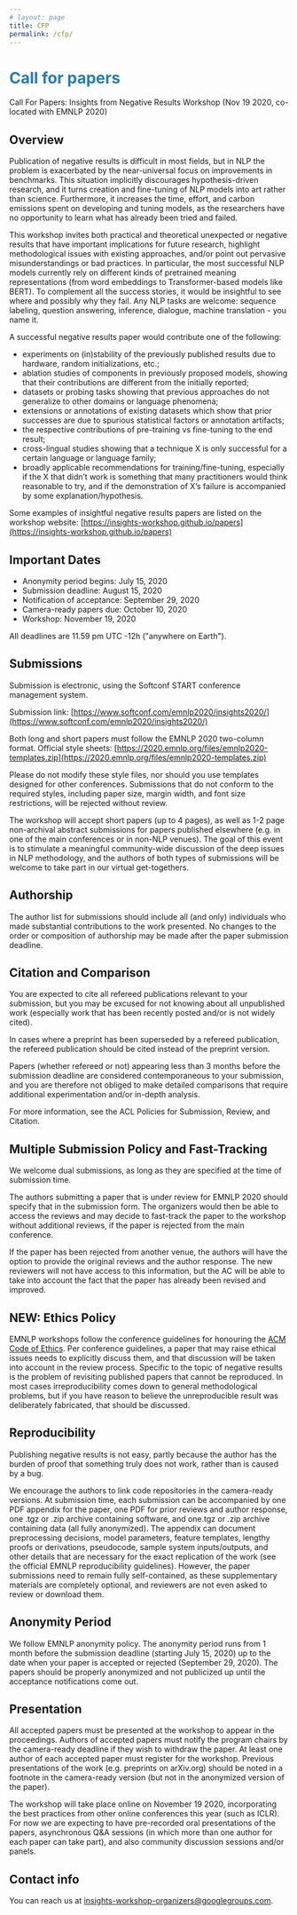 ```yaml
---
# layout: page
title: CFP
permalink: /cfp/
---
```


# <span style="color:#267CB9"> Call for papers</span>

Call For Papers: Insights from Negative Results Workshop 
(Nov 19 2020, co-located with EMNLP 2020)

## Overview

Publication of negative results is difficult in most fields, but in NLP the problem is exacerbated by the near-universal focus on improvements in benchmarks. This situation implicitly discourages hypothesis-driven research, and it turns creation and fine-tuning of NLP models into art rather than science. Furthermore, it increases the time, effort, and carbon emissions spent on developing and tuning models, as the researchers have no opportunity to learn what has already been tried and failed.

This workshop invites both practical and theoretical unexpected or negative results that have important implications for future research, highlight methodological issues with existing approaches, and/or point out pervasive misunderstandings or bad practices. In particular, the most successful NLP models currently rely on different kinds of pretrained meaning representations (from word embeddings to Transformer-based models like BERT). To complement all the success stories, it would be insightful to see where and possibly why they fail. Any NLP tasks are welcome: sequence labeling, question answering, inference, dialogue, machine translation - you name it.

A successful negative results paper would contribute one of the following:

* experiments on (in)stability of the previously published results due to hardware, random initializations, etc.;
* ablation studies of components in previously proposed models, showing that their contributions are different from the initially reported;
* datasets or probing tasks showing that previous approaches do not generalize to other domains or language phenomena;
* extensions or annotations of existing datasets which show that prior successes are due to spurious statistical factors or annotation artifacts;
* the respective contributions of pre-training vs fine-tuning to the end result;
* cross-lingual studies showing that a technique X is only successful for a certain language or language family;
* broadly applicable recommendations for training/fine-tuning, especially if the X that didn’t work is something that many practitioners would think reasonable to try, and if the demonstration of X’s failure is accompanied by some explanation/hypothesis.

Some examples of insightful negative results papers are listed on the workshop website:
[https://insights-workshop.github.io/papers](https://insights-workshop.github.io/papers)

## Important Dates

* Anonymity period begins: July 15, 2020
* Submission deadline: August 15, 2020
* Notification of acceptance: September 29, 2020
* Camera-ready papers due: October 10, 2020
* Workshop: November 19, 2020

All deadlines are 11.59 pm UTC -12h ("anywhere on Earth").

## Submissions

Submission is electronic, using the Softconf START conference management system. 

Submission link: [https://www.softconf.com/emnlp2020/insights2020/](https://www.softconf.com/emnlp2020/insights2020/)

Both long and short papers must follow the EMNLP 2020 two-column format.
Official style sheets: [https://2020.emnlp.org/files/emnlp2020-templates.zip](https://2020.emnlp.org/files/emnlp2020-templates.zip)

Please do not modify these style files, nor should you use templates designed for other conferences. Submissions that do not conform to the required styles, including paper size, margin width, and font size restrictions, will be rejected without review.

The workshop will accept short papers (up to 4 pages), as well as 1-2 page non-archival abstract submissions for papers published elsewhere (e.g. in one of the main conferences or in non-NLP venues). The goal of this event is to stimulate a meaningful community-wide discussion of the deep issues in NLP methodology, and the authors of both types of submissions will be welcome to take part in our virtual get-togethers. 

## Authorship

The author list for submissions should include all (and only) individuals who made substantial contributions to the work presented. No changes to the order or composition of authorship may be made after the paper submission deadline.

## Citation and Comparison

You are expected to cite all refereed publications relevant to your submission, but you may be excused for not knowing about all unpublished work (especially work that has been recently posted and/or is not widely cited).

In cases where a preprint has been superseded by a refereed publication, the refereed publication should be cited instead of the preprint version.

Papers (whether refereed or not) appearing less than 3 months before the submission deadline are considered contemporaneous to your submission, and you are therefore not obliged to make detailed comparisons that require additional experimentation and/or in-depth analysis.

For more information, see the ACL Policies for Submission, Review, and Citation.

## Multiple Submission Policy and Fast-Tracking

We welcome dual submissions, as long as they are specified at the time of submission time. 

The authors submitting a paper that is under review for EMNLP 2020 should specify that in the submission form. The organizers would then be able to access the reviews and may decide to fast-track the paper to the workshop without additional reviews, if the paper is rejected from the main conference.

If the paper has been rejected from another venue, the authors will have the option to provide the original reviews and the author response. The new reviewers will not have access to this information, but the AC will be able to take into account the fact that the paper has already been revised and improved.

## NEW: Ethics Policy

EMNLP workshops follow the conference guidelines for honouring the [ACM Code of Ethics](https://www.acm.org/code-of-ethics). Per conference guidelines, a paper that may raise ethical issues needs to explicitly discuss them, and that discussion will be taken into account in the review process. 
Specific to the topic of negative results is the problem of revisiting published papers that cannot be reproduced. In most cases irreproducibility comes down to general methodological problems, but if you have reason to believe the unreproducible result was deliberately fabricated, that should be discussed.

## Reproducibility

Publishing negative results is not easy, partly because the author has the burden of proof that something truly does not work, rather than is caused by a bug. 

We encourage the authors to link code repositories in the camera-ready versions. At submission time, each submission can be accompanied by one PDF appendix for the paper, one PDF for prior reviews and author response, one .tgz or .zip archive containing software, and one.tgz or .zip archive containing data (all fully anonymized). The appendix can document preprocessing decisions, model parameters, feature templates, lengthy proofs or derivations, pseudocode, sample system inputs/outputs, and other details that are necessary for the exact replication of the work (see the official EMNLP reproducibility guidelines). However, the paper submissions need to remain fully self-contained, as these supplementary materials are completely optional, and reviewers are not even asked to review or download them. 

## Anonymity Period

We follow EMNLP anonymity policy. The anonymity period runs from 1 month before the submission deadline (starting July 15, 2020) up to the date when your paper is accepted or rejected (September 29, 2020). The papers should be properly anonymized and not publicized up until the acceptance notifications come out.

## Presentation

All accepted papers must be presented at the workshop to appear in the proceedings. Authors of accepted papers must notify the program chairs by the camera-ready deadline if they wish to withdraw the paper. At least one author of each accepted paper must register for the workshop.
Previous presentations of the work (e.g. preprints on arXiv.org) should be noted in a footnote in the camera-ready version (but not in the anonymized version of the paper).

The workshop will take place online on November 19 2020, incorporating the best practices from other online conferences this year (such as ICLR). For now we are expecting to have pre-recorded oral presentations of the papers, asynchronous Q&A sessions (in which more than one author for each paper can take part), and also community discussion sessions and/or panels.

## Contact info

You can reach us at [insights-workshop-organizers@googlegroups.com](mailto:insights-workshop-organizers@googlegroups.com).